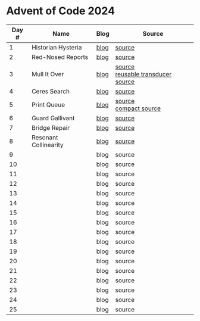 # Advent of Code 2024

| Day # | Name                   | Blog                  | Source                                                                                                                     |
|-------|------------------------|-----------------------|----------------------------------------------------------------------------------------------------------------------------|
| 1     | Historian Hysteria     | [blog](docs/day01.md) | [source](src/advent_2024_clojure/day01.clj)                                                                                |
| 2     | Red-Nosed Reports      | [blog](docs/day02.md) | [source](src/advent_2024_clojure/day02.clj)                                                                                |
| 3     | Mull It Over           | [blog](docs/day03.md) | [source](src/advent_2024_clojure/day03.clj)<br/>[reusable transducer source](src/advent_2024_clojure/day03_transducer.clj) |
| 4     | Ceres Search           | [blog](docs/day04.md) | [source](src/advent_2024_clojure/day04.clj)                                                                                |
| 5     | Print Queue            | [blog](docs/day05.md) | [source](src/advent_2024_clojure/day05.clj)<br/>[compact source](src/advent_2024_clojure/day05_compact.clj)                |
| 6     | Guard Gallivant        | [blog](docs/day06.md) | [source](src/advent_2024_clojure/day06.clj)                                                                                |
| 7     | Bridge Repair          | [blog](docs/day07.md) | [source](src/advent_2024_clojure/day07.clj)                                                                                |
| 8     | Resonant Collinearity  | [blog](docs/day08.md) | [source](src/advent_2024_clojure/day08.clj)                                                                                |
| 9     |                        | blog                  | source                                                                                                                     |
| 10    |                        | blog                  | source                                                                                                                     |
| 11    |                        | blog                  | source                                                                                                                     |
| 12    |                        | blog                  | source                                                                                                                     |
| 13    |                        | blog                  | source                                                                                                                     |
| 14    |                        | blog                  | source                                                                                                                     |
| 15    |                        | blog                  | source                                                                                                                     |
| 16    |                        | blog                  | source                                                                                                                     |
| 17    |                        | blog                  | source                                                                                                                     |
| 18    |                        | blog                  | source                                                                                                                     |
| 19    |                        | blog                  | source                                                                                                                     |
| 20    |                        | blog                  | source                                                                                                                     |
| 21    |                        | blog                  | source                                                                                                                     |
| 22    |                        | blog                  | source                                                                                                                     |
| 23    |                        | blog                  | source                                                                                                                     |
| 24    |                        | blog                  | source                                                                                                                     |
| 25    |                        | blog                  | source                                                                                                                     |

